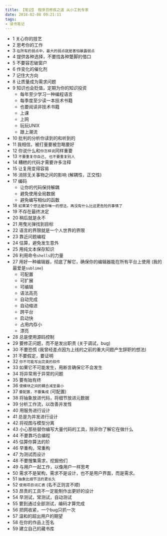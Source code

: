```yaml
---
title: 【笔记】 程序员修炼之道 从小工到专家
date: 2018-02-08 09:21:11
tags:
- 读书笔记
---
```


- 1 关心你的技艺
- 2 思考你的工作
- 3 `在所有的弱点中，最大的弱点就是害怕暴露弱点`
- 4 提供各种选择，不要找各种蹩脚的借口
- 5 不要容忍破窗户
- 6 作变化的催化剂
- 7 记住大方向
- 8 让质量成为需求问题
- 9 知识也会贬值，定期为你的知识投资
    -   每年至少学习一种编程语言
    -   每季度至少读一本技术书籍
    -   也要阅读非技术书籍
    -   上课
    -   上网
    -   玩玩UNIX
    -   跟上潮流
- 10 批判的分析你读到的和听到的
- 11 我相信，被打量要被忽略要好
- 12 你说什么和`你怎样说`同样重要
- 13 `不要重复你自己, 也不要重复别人`
- 14 糟糕的代码才需要许多注释
- 15 让复用变得容易
- 16 消除无关事物之间的影响 (解耦性，正交性)
- 17 编码
    - 让你的代码保持解耦
    - 避免使用全局数据
    - 避免编写相似的函数
- 18 `如果某个想法是你唯一的想法，再没有什么比这更危险的事情了`
- 19 不存在最终决定
- 20 稍后就是永不
- 21 用曳光弹找到目标
- 22 语言的界限就是一个人世界的界限
- 23 靠近问题编程
- 24 估算，避免发生意外
- 25 用纯文本保存知识
- 26 利用命令`shells`的力量
- 27 用好一种编辑器，彻底了解它，确保你的编辑器能在所有平台上使用 (我的最爱是`sublime`)
    - 可配置
    - 可扩展
    - 可编辑
    - 语法高亮
    - 自动完成
    - 自动缩进
    - 跨平台
    - 启动快
    - 占用内存小
    - 漂亮
- 28 总是使用源码控制
- 29 要修正问题，而不是发出职责 (关于调试，bug)
- 30 不要恐慌 (我曾经差点因为上线的之前的重大问题产生辞职的想法)
- 31 不要假定，要证明
- 32 `你不可能写出完美的软件`
- 33 如果它不可能发生，用断言确保它不会发生
- 34 将异常用于异常的问题
- 35 要有始有终
- 36 `使模块之间的耦合减至最小`
- 37 `要配置，不要集成` (可配置)
- 38 将抽象放进代码，将细节放进元数据
- 39 分析工作流，以改善并发性
- 40 用服务进行设计
- 41 总是为并发进行设计
- 42 将视图与模型分离
- 43 小心那些替你编写大量代码的工具，除非你了解它在做什么
- 44 不要靠巧合编程
- 45 估算你算法的阶
- 46 早重构，常重构
- 47 为测试而设计
- 48 不要搜集需求，挖掘他们
- 49 与用户一起工作，以像用户一样思考
- 50 需求不是架构，需求不是设计，也不是用户界面，而是需求。
- 51 `抽象比细节活的更长久`
- 52 `使用项目词汇表` (名不正则言不顺)
- 53 昂贵的工具不一定能制作出更好的设计
- 54 早测试，常测试，自动测试
- 55 要到通过全部测试，编码才算完成
- 56 把网收紧，一个bug只抓一次
- 57 温和的超出用户的期望
- 58 在你的作品上签名
- 59 建立自己的藏书库








































